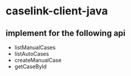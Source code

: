 # caselink-client-java

## implement for the following api
* listManualCases
* listAutoCases
* createManualCase
* getCaseById
